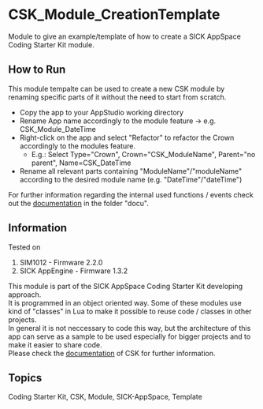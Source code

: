 # CSK_Module_CreationTemplate

Module to give an example/template of how to create a SICK AppSpace Coding Starter Kit module.

## How to Run

This module tempalte can be used to create a new CSK module by renaming specific parts of it without the need to start from scratch.

- Copy the app to your AppStudio working directory
- Rename App name accordingly to the module feature -> e.g. CSK_Module_DateTime
- Right-click on the app and select "Refactor" to refactor the Crown accordingly to the modules feature.
  - E.g.: Select Type="Crown", Crown="CSK_ModuleName", Parent="no parent", Name=CSK_DateTime
- Rename all relevant parts containing "ModuleName"/"moduleName" according to the desired module name (e.g. "DateTime"/"dateTime")

For further information regarding the internal used functions / events check out the [documentation](https://raw.githack.com/SICKAppSpaceCodingStarterKit/CSK_Module_CreationTemplate/main/docu/CSK_Module_ModuleName.html) in the folder "docu".

## Information

Tested on  

1. SIM1012        - Firmware 2.2.0
2. SICK AppEngine - Firmware 1.3.2

This module is part of the SICK AppSpace Coding Starter Kit developing approach.  
It is programmed in an object oriented way. Some of these modules use kind of "classes" in Lua to make it possible to reuse code / classes in other projects.  
In general it is not neccessary to code this way, but the architecture of this app can serve as a sample to be used especially for bigger projects and to make it easier to share code.  
Please check the [documentation](https://github.com/SICKAppSpaceCodingStarterKit/.github/blob/main/docu/SICKAppSpaceCodingStarterKit_Documentation.md) of CSK for further information.  

## Topics

Coding Starter Kit, CSK, Module, SICK-AppSpace, Template
